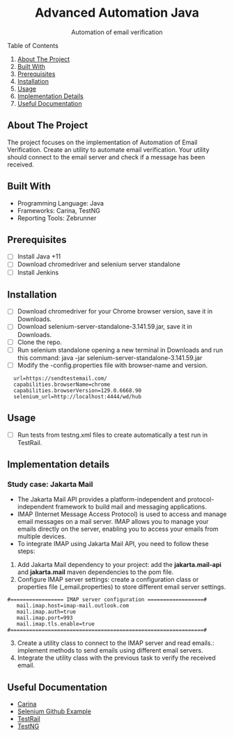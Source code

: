 <!-- PROJECT LOGO -->
<div align="center">
  <h1 align="center">Advanced Automation Java</h1>
  <p align="center">Automation of email verification</p>
</div>

<!-- TABLE OF CONTENTS -->
  <summary>Table of Contents</summary>
  <ol>
    <li><a href="#about-the-project">About The Project</a></li>
    <li><a href="#built-with">Built With</a></li>
    <li><a href="#prerequisites">Prerequisites</a></li>
    <li><a href="#installation">Installation</a></li>
    <li><a href="#usage">Usage</a></li>
    <li><a href="#implementation-details">Implementation Details</a></li>
    <li><a href="#useful-documentation">Useful Documentation</a></li>
  </ol>

## About The Project
The project focuses on the implementation of Automation of Email Verification.
Create an utility to automate email verification. Your utility should connect to the email server and check if a message has been received.

## Built With
* Programming Language: Java
* Frameworks: Carina, TestNG
* Reporting Tools: Zebrunner

## Prerequisites
- [ ] Install Java +11
- [ ] Download chromedriver and selenium server standalone
- [ ] Install Jenkins

## Installation
- [ ] Download chromedriver for your Chrome browser version, save it in Downloads.
- [ ] Download selenium-server-standalone-3.141.59.jar, save it in Downloads.
- [ ] Clone the repo.
- [ ] Run selenium standalone opening a new terminal in Downloads and run this command: java -jar selenium-server-standalone-3.141.59.jar
- [ ] Modify the -config.properties file with browser-name and version.
```
  url=https://sendtestemail.com/
  capabilities.browserName=chrome
  capabilities.browserVersion=129.0.6668.90
  selenium_url=http://localhost:4444/wd/hub
```
## Usage
- [ ] Run tests from testng.xml files to create automatically a test run in TestRail.

## Implementation details
### Study case: Jakarta Mail
- The Jakarta Mail API provides a platform-independent and protocol-independent framework to build mail and messaging applications.
- IMAP (Internet Message Access Protocol) is used to access and manage email messages on a mail server. IMAP allows you to manage your emails directly on the server, enabling you to access your emails from multiple devices.
- To integrate IMAP using Jakarta Mail API, you need to follow these steps:
1. Add Jakarta Mail dependency to your project: add the **jakarta.mail-api** and **jakarta.mail** maven dependencies to the pom file.
2. Configure IMAP server settings: create a configuration class or properties file (_email.properties) to store different email server settings.
```
#================= IMAP server configuration ==================#
   mail.imap.host=imap-mail.outlook.com
   mail.imap.auth=true
   mail.imap.port=993
   mail.imap.tls.enable=true
#==============================================================#
```
3. Create a utility class to connect to the IMAP server and read emails.: implement methods to send emails using different email servers.
4. Integrate the utility class with the previous task to verify the received email.
## Useful Documentation

* [Carina](https://zebrunner.github.io/carina/)
* [Selenium Github Example](https://github.com/SeleniumHQ/seleniumhq.github.io/tree/trunk/examples)
* [TestRail](https://support.gurock.com/hc/en-us)
* [TestNG](https://testng.org/doc/documentation-main.html)


